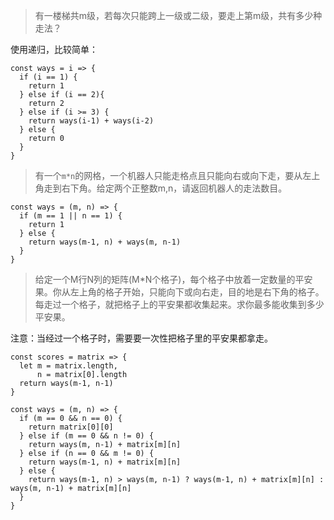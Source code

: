 >有一楼梯共m级，若每次只能跨上一级或二级，要走上第m级，共有多少种走法？

使用递归，比较简单：
```
const ways = i => {
  if (i == 1) {
    return 1
  } else if (i == 2){
    return 2
  } else if (i >= 3) {
    return ways(i-1) + ways(i-2)
  } else {
    return 0
  }
}
```
>有一个`m*n`的网格，一个机器人只能走格点且只能向右或向下走，要从左上角走到右下角。给定两个正整数m,n，请返回机器人的走法数目。
```
const ways = (m, n) => {
  if (m == 1 || n == 1) {
    return 1
  } else {
    return ways(m-1, n) + ways(m, n-1)
  }
}
```

>给定一个M行N列的矩阵(M*N个格子)，每个格子中放着一定数量的平安果。你从左上角的格子开始，只能向下或向右走，目的地是右下角的格子。每走过一个格子，就把格子上的平安果都收集起来。求你最多能收集到多少平安果。

注意：当经过一个格子时，需要要一次性把格子里的平安果都拿走。
```
const scores = matrix => {
  let m = matrix.length,
      n = matrix[0].length
  return ways(m-1, n-1)
}

const ways = (m, n) => {
  if (m == 0 && n == 0) {
    return matrix[0][0]
  } else if (m == 0 && n != 0) {
    return ways(m, n-1) + matrix[m][n]
  } else if (n == 0 && m != 0) {
    return ways(m-1, n) + matrix[m][n]
  } else {
    return ways(m-1, n) > ways(m, n-1) ? ways(m-1, n) + matrix[m][n] : ways(m, n-1) + matrix[m][n]
  }
}
```
